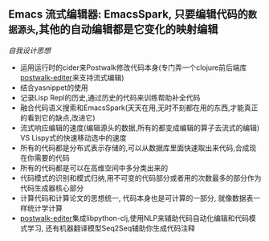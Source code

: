 ## Emacs 流式编辑器: EmacsSpark, 只要编辑代码的`数据源头`,其他的自动编辑都是它变化的映射编辑

*自我设计思想*

* 运用运行时的cider来Postwalk修改代码本身(专门弄一个clojure前后端库[postwalk-editer](https://github.com/chanshunli/postwalk-editer)来支持流式编辑)
* 结合yasnippet的使用
* 记录Lisp Repl的历史,通过历史的代码来训练帮助补全代码
* 融合代码语义搜索和EmacsSpark(天天在用,无时不刻都在用的东西,才能真正的看到它的缺点,改进它)
* 流式响应编辑的速度(编辑源头的数据,所有的都变成编辑的算子去流式的编辑) VS Lispy式的快速移动选中的速度
* 所有的代码都是分布式表示存储的,可以从数据库里面快速取出来代码,合成现在你需要的代码
* 所有的代码都是可以在高维空间中多分类出来的
* 代码模式的识别和模式归纳,用不可变的代码部分或者用的次数最多的部分作为代码生成器核心部分
* 计算代码和计算论文的思想统一, 代码本身也是可计算的一部分, 就像数据表一样统计学计算
* [postwalk-editer](https://github.com/chanshunli/postwalk-editer)集成libpython-clj,使用NLP来辅助代码自动化编辑和代码模式学习, 还有机器翻译模型Seq2Seq辅助你生成代码注释
